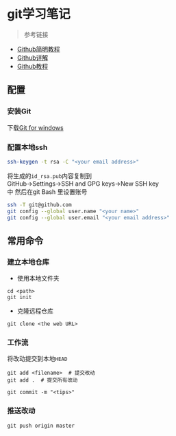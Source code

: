 # git学习笔记
> 参考链接
- [Github简明教程](https://www.runoob.com/w3cnote/git-guide.html)
- [Github详解](https://blog.csdn.net/Hanani_Jia/article/details/77950594)
- [Github教程](https://blog.csdn.net/rj597306518/article/details/71307757)

## 配置
### 安装Git
下载[Git for windows](http://msysgit.github.io/)
### 配置本地ssh
```Bash
ssh-keygen -t rsa -C "<your email address>"
```
将生成的`id_rsa.pub`内容复制到  
GitHub->Settings->SSH and GPG keys->New SSH key  
中 然后在git Bash 里设置账号
```Bash
ssh -T git@github.com
git config --global user.name "<your name>"
git config --global user.email "<your email address>"
```

## 常用命令
### 建立本地仓库
- 使用本地文件夹
```
cd <path>
git init
```
- 克隆远程仓库
```
git clone <the web URL>
```

### 工作流  
将改动提交到本地`HEAD`
```
git add <filename>  # 提交改动
git add .  # 提交所有改动

git commit -m "<tips>"
```

### 推送改动
```
git push origin master
```
